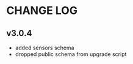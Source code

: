 CHANGE LOG
==========

## v3.0.4
- added sensors schema
- dropped public schema from upgrade script
